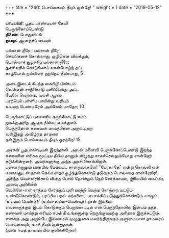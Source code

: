﻿+++
title = "246: பொய்கையும் தீயும் ஒன்றே!  "
weight = 1
date = "2019-05-12"
+++

**பாடியவர்:** பூதப் பாண்டியன் தேவி  
பெருங்கோப்பெண்டு  
**திணை:** பொதுவியல்  
**துறை:** ஆனந்தப் பையுள்  
  
பல்சான் றீரே ; பல்சான் றீரே  
செல்கெனச் சொல்லாது, ஒழிகென விலக்கும்,  
பொல்லாச் சூழ்ச்சிப் பல்சான் றீரே;  
துணிவரிக் கொடுங்காய் வாள்போழ்ந் தட்ட  
காழ்போல் நல்விளர் நறுநெய் தீண்டாது, 5  
  
அடைஇடைக் கிடந்த கைபிழி பிண்டம்  
வெள்என் சாந்தொடு புளிப்பெய்து அட்ட  
வேளை வெந்தை, வல்சி ஆகப்,  
பரற்பெய் பள்ளிப் பாயின்று வதியும்  
உயவற் பெண்டிரேம் அல்லேம் மாதோ; 10  
  
பெருங்காட்டுப் பண்ணிய கருங்கோட்டு ஈமம்  
நுமக்குஅரிது ஆகுக தில்ல; எமக்குஎம்  
பெருந்தோள் கணவன் மாய்ந்தென அரும்புஅற  
வள்இதழ் அவிழ்ந்த தாமரை  
நள்இரும் பொய்கையும் தீயும் ஓரற்றே! 15  
  
அரசன் பூதபாண்டியன் இறந்தான். அவன் மனைவி பெருங்கோப்பெண்டு இறந்த கணவனை எரிக்க மூட்டிய தீயில் தானும் விழுந்து சாகச்செல்லும்போது சான்றோர் தடுக்கின்றனர். அவர்களுக்கு அந்த அரசி சொல்கிறாள்.  
பல்லாற்றானும் பண்பில் மேம்பட்ட சான்றவர்களே! “போகாதே” என்று சொல்லி என் கணவனுடன் நான் செல்வதைச் சூழ்ந்துகொண்டு தடுக்கும் பொல்லாத சான்றோரே!  
அரிந்த வெள்ளரிக்காய் விதை போல் தோன்றும் நெய் சேர்க்காமல், இலையில் கைப்பிடி அளவு அரிசியில்  
வெள்ளை-எள் சாந்தம் சேர்த்துப் புளி ஊற்றி வெந்த சோற்றை மட்டும் உண்டுகொண்டும், பரப்பிய பரல்-கற்களைப் பாயாக்கிப் படுத்துக்கொண்டும் வாழும் ‘உயவல் பெண்டிர்’ (உய்ய-வல்ல-பெண்டிர்) நான் இல்லை.  
எல்லாருக்கும் இடம் கொடுக்கும் பெருங்காட்டில் என் பெருந்தோளில் இன்பம் தந்த கணவன் மாய்ந்து எரியும் ஈமத் தீ உங்களுக்கு நெருங்குவதற்கு அரிதாக இருக்கட்டும். எனக்கு அது அரும்பே இல்லாமல் முழுதுமாக மலர்ந்திருக்கும் குளுமையான தாமரைப் பொய்கையும், ஈமத் தீயும் ஒன்றுதான்.  
(நான் ஈமத் தாமரையில் குளிக்கிறேன்)  

